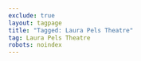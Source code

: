 ```yaml
---
exclude: true
layout: tagpage
title: "Tagged: Laura Pels Theatre"
tag: Laura Pels Theatre
robots: noindex
---
```

